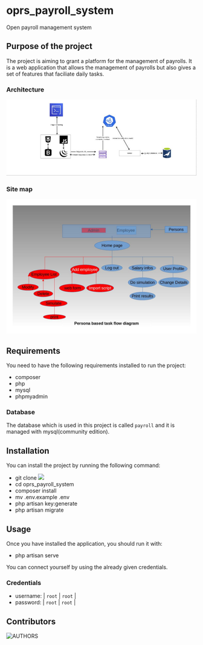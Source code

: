# oprs_payroll_system
Open payroll management system 

## Purpose of the project

The project is aiming to grant a platform for the management of payrolls.
It is a web application that allows the management of payrolls but also gives a set of features that faciliate daily 
tasks.

### Architecture 

![Architecture](./resources/diagrams/app_architecture.jpg)


### Site map

![Sitemap](./resources/diagrams/persona-based-task-flow-diagram%20(1).png)


## Requirements
 
 You need to have the following requirements installed to run the project:
 * composer
 * php
 * mysql
 * phpmyadmin

### Database

The database which is used in this project is called `payroll` and it is managed with mysql(community edition).

## Installation
 
 You can install the project by running the following command:
  * git clone ![](https://github.com/Pericles001/oprs_payroll_system.git)
  * cd oprs_payroll_system
  * composer install
  * mv .env.example .env
  * php artisan key:generate
  * php artisan migrate

## Usage

 Once you have installed the application, you should run it with:
  * php artisan serve

 You can connect yourself by using the already given credentials.

### Credentials 

  * username: | `root` | `root` | 
  * password: | `root` | `root` |

## Contributors
![AUTHORS](./AUTHORS)
